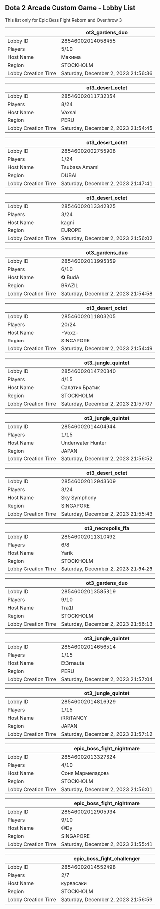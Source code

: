 ## Dota 2 Arcade Custom Game - Lobby List

This list only for Epic Boss Fight Reborn and Overthrow 3

|  | ot3_gardens_duo |
| ------ | ------ |
| Lobby ID | 28546002014058455 |
| Players | 5/10 |
| Host Name | Макима |
| Region | STOCKHOLM |
| Lobby Creation Time | Saturday, December 2, 2023 21:56:36 |


|  | ot3_desert_octet |
| ------ | ------ |
| Lobby ID | 28546002011732054 |
| Players | 8/24 |
| Host Name | Vaxsal |
| Region | PERU |
| Lobby Creation Time | Saturday, December 2, 2023 21:54:45 |


|  | ot3_desert_octet |
| ------ | ------ |
| Lobby ID | 28546002002755908 |
| Players | 1/24 |
| Host Name | Tsubasa Amami |
| Region | DUBAI |
| Lobby Creation Time | Saturday, December 2, 2023 21:47:41 |


|  | ot3_desert_octet |
| ------ | ------ |
| Lobby ID | 28546002013342825 |
| Players | 3/24 |
| Host Name | kagni |
| Region | EUROPE |
| Lobby Creation Time | Saturday, December 2, 2023 21:56:02 |


|  | ot3_gardens_duo |
| ------ | ------ |
| Lobby ID | 28546002011995359 |
| Players | 6/10 |
| Host Name | ✪ BudA |
| Region | BRAZIL |
| Lobby Creation Time | Saturday, December 2, 2023 21:54:58 |


|  | ot3_desert_octet |
| ------ | ------ |
| Lobby ID | 28546002011803205 |
| Players | 20/24 |
| Host Name | -Voxz- |
| Region | SINGAPORE |
| Lobby Creation Time | Saturday, December 2, 2023 21:54:49 |


|  | ot3_jungle_quintet |
| ------ | ------ |
| Lobby ID | 28546002014720340 |
| Players | 4/15 |
| Host Name | Салатик Братик |
| Region | STOCKHOLM |
| Lobby Creation Time | Saturday, December 2, 2023 21:57:07 |


|  | ot3_jungle_quintet |
| ------ | ------ |
| Lobby ID | 28546002014404944 |
| Players | 1/15 |
| Host Name | Underwater Hunter |
| Region | JAPAN |
| Lobby Creation Time | Saturday, December 2, 2023 21:56:52 |


|  | ot3_desert_octet |
| ------ | ------ |
| Lobby ID | 28546002012943609 |
| Players | 3/24 |
| Host Name | Sky Symphony |
| Region | SINGAPORE |
| Lobby Creation Time | Saturday, December 2, 2023 21:55:43 |


|  | ot3_necropolis_ffa |
| ------ | ------ |
| Lobby ID | 28546002011310492 |
| Players | 6/8 |
| Host Name | Yarik |
| Region | STOCKHOLM |
| Lobby Creation Time | Saturday, December 2, 2023 21:54:25 |


|  | ot3_gardens_duo |
| ------ | ------ |
| Lobby ID | 28546002013585819 |
| Players | 9/10 |
| Host Name | Tra1l |
| Region | STOCKHOLM |
| Lobby Creation Time | Saturday, December 2, 2023 21:56:13 |


|  | ot3_jungle_quintet |
| ------ | ------ |
| Lobby ID | 28546002014656514 |
| Players | 1/15 |
| Host Name | Et3rnauta |
| Region | PERU |
| Lobby Creation Time | Saturday, December 2, 2023 21:57:04 |


|  | ot3_jungle_quintet |
| ------ | ------ |
| Lobby ID | 28546002014816929 |
| Players | 1/15 |
| Host Name | iRRiTANCY |
| Region | JAPAN |
| Lobby Creation Time | Saturday, December 2, 2023 21:57:12 |


|  | epic_boss_fight_nightmare |
| ------ | ------ |
| Lobby ID | 28546002013327624 |
| Players | 4/10 |
| Host Name | Соня Мармеладова |
| Region | STOCKHOLM |
| Lobby Creation Time | Saturday, December 2, 2023 21:56:01 |


|  | epic_boss_fight_nightmare |
| ------ | ------ |
| Lobby ID | 28546002012905934 |
| Players | 9/10 |
| Host Name | @Dy |
| Region | SINGAPORE |
| Lobby Creation Time | Saturday, December 2, 2023 21:55:41 |


|  | epic_boss_fight_challenger |
| ------ | ------ |
| Lobby ID | 28546002014552498 |
| Players | 2/7 |
| Host Name | курвасаки |
| Region | STOCKHOLM |
| Lobby Creation Time | Saturday, December 2, 2023 21:56:59 |


